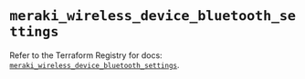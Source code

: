 # `meraki_wireless_device_bluetooth_settings`

Refer to the Terraform Registry for docs: [`meraki_wireless_device_bluetooth_settings`](https://registry.terraform.io/providers/ciscodevnet/meraki/1.7.1/docs/resources/wireless_device_bluetooth_settings).

